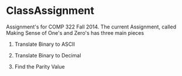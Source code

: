 ClassAssignment
===============

Assignment's for COMP 322 Fall 2014.
The current Assignment, called Making Sense of One's and Zero's has three main pieces

1) Translate Binary to ASCII

2) Translate Binary to Decimal

3) Find the Parity Value
